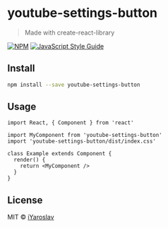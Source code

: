 # youtube-settings-button

> Made with create-react-library

[![NPM](https://img.shields.io/npm/v/youtube-settings-button.svg)](https://www.npmjs.com/package/youtube-settings-button) [![JavaScript Style Guide](https://img.shields.io/badge/code_style-standard-brightgreen.svg)](https://standardjs.com)

## Install

```bash
npm install --save youtube-settings-button
```

## Usage

```tsx
import React, { Component } from 'react'

import MyComponent from 'youtube-settings-button'
import 'youtube-settings-button/dist/index.css'

class Example extends Component {
  render() {
    return <MyComponent />
  }
}
```

## License

MIT © [iYaroslav](https://github.com/iYaroslav)
